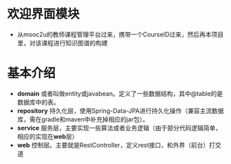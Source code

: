 # 欢迎界面模块

- 从mooc2u的教师课程管理平台过来，携带一个CourseID过来，然后再本项目里，对该课程进行知识图谱的构建

# 基本介绍
- **domain**  或者叫做entity或javabean。定义了一些数据结构，其中@table的是数据库中的表。
- **repository** 持久化层，使用Spring-Data-JPA进行持久化操作（兼容主流数据库，需在gradle和maven中补充掉相应的jar包）。
- **service** 服务层，主要实现一些算法或者业务逻辑（由于部分代码逻辑简单，相应的实现在**web**层）
- **web** 控制层。主要就是RestController，定义rest接口，和外界（前台）打交道
